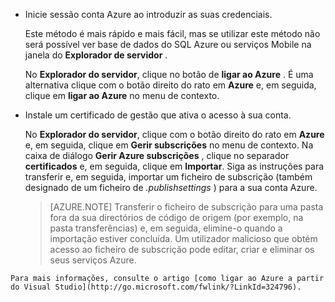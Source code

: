 
   * Inicie sessão conta Azure ao introduzir as suas credenciais.

     Este método é mais rápido e mais fácil, mas se utilizar este método não será possível ver base de dados do SQL Azure ou serviços Mobile na janela do **Explorador de servidor** .

     No **Explorador do servidor**, clique no botão de **ligar ao Azure** . É uma alternativa clique com o botão direito do rato em **Azure** e, em seguida, clique em **ligar ao Azure** no menu de contexto.

   * Instale um certificado de gestão que ativa o acesso à sua conta.

     No **Explorador do servidor**, clique com o botão direito do rato em **Azure** e, em seguida, clique em **Gerir subscrições** no menu de contexto. Na caixa de diálogo **Gerir Azure subscrições** , clique no separador **certificados** e, em seguida, clique em **Importar**. Siga as instruções para transferir e, em seguida, importar um ficheiro de subscrição (também designado de um ficheiro de *.publishsettings* ) para a sua conta Azure.

     > [AZURE.NOTE] Transferir o ficheiro de subscrição para uma pasta fora da sua directórios de código de origem (por exemplo, na pasta transferências) e, em seguida, elimine-o quando a importação estiver concluída. Um utilizador malicioso que obtém acesso ao ficheiro de subscrição pode editar, criar e eliminar os seus serviços Azure.

    Para mais informações, consulte o artigo [como ligar ao Azure a partir do Visual Studio](http://go.microsoft.com/fwlink/?LinkId=324796).
